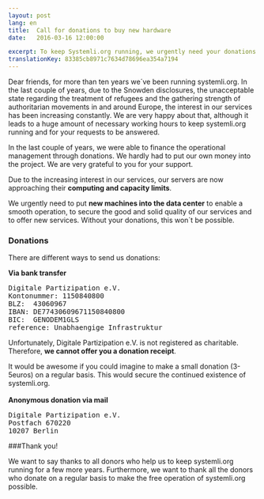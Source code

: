 ```yaml
---
layout: post 
lang: en
title:  Call for donations to buy new hardware
date:   2016-03-16 12:00:00

excerpt: To keep Systemli.org running, we urgently need your donations!
translationKey: 83385cb8971c7634d78696ea354a7194
---
```


Dear friends,
for more than ten years we´ve been running systemli.org. In the last couple of years, due to the Snowden disclosures, the unacceptable state regarding the treatment of refugees and the gathering strength of authoritarian movements in and around Europe, the interest in our services has been increasing constantly. We are very happy about that, although it leads to a huge amount of necessary working hours to keep systemli.org running and for your requests to be answered.

In the last couple of years, we were able to finance the operational management through donations. We hardly had to put our own money into the project. We are very grateful to you for your support.

Due to the increasing interest in our services, our servers are now approaching their **computing and capacity limits**.

We urgently need to put **new machines into the data center** to enable a smooth operation, to secure the good and solid quality of our services and to offer new services. Without your donations, this won´t be possible.

### Donations

There are different ways to send us donations:

**Via bank transfer**
<pre>
Digitale Partizipation e.V.
Kontonummer: 1150840800
BLZ:  43060967
IBAN: DE77430609671150840800
BIC:  GENODEM1GLS
reference: Unabhaengige Infrastruktur
</pre>

Unfortunately, Digitale Partizipation e.V. is not registered as charitable. Therefore, **we cannot offer you a donation receipt**.

It would be awesome if you could imagine to make a small donation (3-5euros) on a regular basis. This would secure the continued existence of systemli.org.
<br>
<br>
**Anonymous donation via mail**
<pre>
Digitale Partizipation e.V.
Postfach 670220
10207 Berlin
</pre>

###Thank you!

We want to say thanks to all donors who help us to keep systemli.org running for a few more years. Furthermore, we want to thank all the donors who donate on a regular basis to make the free operation of systemli.org possible. 

